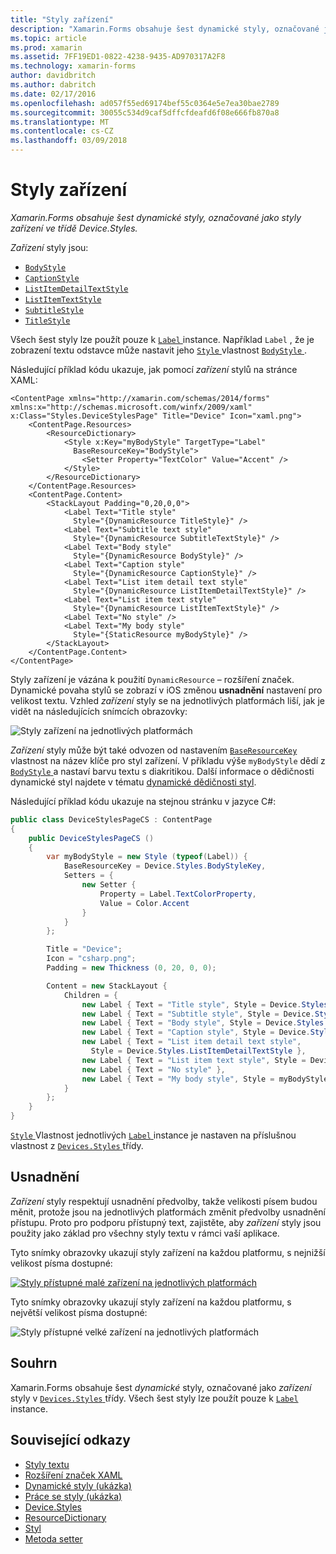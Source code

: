 ```yaml
---
title: "Styly zařízení"
description: "Xamarin.Forms obsahuje šest dynamické styly, označované jako styly zařízení ve třídě Device.Styles."
ms.topic: article
ms.prod: xamarin
ms.assetid: 7FF19ED1-0822-4238-9435-AD970317A2F8
ms.technology: xamarin-forms
author: davidbritch
ms.author: dabritch
ms.date: 02/17/2016
ms.openlocfilehash: ad057f55ed69174bef55c0364e5e7ea30bae2789
ms.sourcegitcommit: 30055c534d9caf5dffcfdeafd6f08e666fb870a8
ms.translationtype: MT
ms.contentlocale: cs-CZ
ms.lasthandoff: 03/09/2018
---
```

# <a name="device-styles"></a>Styly zařízení

_Xamarin.Forms obsahuje šest dynamické styly, označované jako styly zařízení ve třídě Device.Styles._

*Zařízení* styly jsou:

- [`BodyStyle`](https://developer.xamarin.com/api/field/Xamarin.Forms.Device+Styles.BodyStyle/)
- [`CaptionStyle`](https://developer.xamarin.com/api/field/Xamarin.Forms.Device+Styles.CaptionStyle/)
- [`ListItemDetailTextStyle`](https://developer.xamarin.com/api/field/Xamarin.Forms.Device+Styles.ListItemDetailTextStyle/)
- [`ListItemTextStyle`](https://developer.xamarin.com/api/field/Xamarin.Forms.Device+Styles.ListItemTextStyle/)
- [`SubtitleStyle`](https://developer.xamarin.com/api/field/Xamarin.Forms.Device+Styles.SubtitleStyle/)
- [`TitleStyle`](https://developer.xamarin.com/api/field/Xamarin.Forms.Device+Styles.TitleStyle/)

Všech šest styly lze použít pouze k [ `Label` ](https://developer.xamarin.com/api/type/Xamarin.Forms.Label/) instance. Například `Label` , že je zobrazení textu odstavce může nastavit jeho [ `Style` ](https://developer.xamarin.com/api/property/Xamarin.Forms.VisualElement.Style/) vlastnost [ `BodyStyle` ](https://developer.xamarin.com/api/field/Xamarin.Forms.Device+Styles.BodyStyle/).

Následující příklad kódu ukazuje, jak pomocí *zařízení* stylů na stránce XAML:

```xaml
<ContentPage xmlns="http://xamarin.com/schemas/2014/forms" xmlns:x="http://schemas.microsoft.com/winfx/2009/xaml" x:Class="Styles.DeviceStylesPage" Title="Device" Icon="xaml.png">
    <ContentPage.Resources>
        <ResourceDictionary>
            <Style x:Key="myBodyStyle" TargetType="Label"
              BaseResourceKey="BodyStyle">
                <Setter Property="TextColor" Value="Accent" />
            </Style>
        </ResourceDictionary>
    </ContentPage.Resources>
    <ContentPage.Content>
        <StackLayout Padding="0,20,0,0">
            <Label Text="Title style"
              Style="{DynamicResource TitleStyle}" />
            <Label Text="Subtitle text style"
              Style="{DynamicResource SubtitleTextStyle}" />
            <Label Text="Body style"
              Style="{DynamicResource BodyStyle}" />
            <Label Text="Caption style"
              Style="{DynamicResource CaptionStyle}" />
            <Label Text="List item detail text style"
              Style="{DynamicResource ListItemDetailTextStyle}" />
            <Label Text="List item text style"
              Style="{DynamicResource ListItemTextStyle}" />
            <Label Text="No style" />
            <Label Text="My body style"
              Style="{StaticResource myBodyStyle}" />
        </StackLayout>
    </ContentPage.Content>
</ContentPage>
```

Styly zařízení je vázána k použití `DynamicResource` – rozšíření značek. Dynamické povaha stylů se zobrazí v iOS změnou **usnadnění** nastavení pro velikost textu. Vzhled *zařízení* styly se na jednotlivých platformách liší, jak je vidět na následujících snímcích obrazovky:

![](device-images/device-styles.png "Styly zařízení na jednotlivých platformách")

*Zařízení* styly může být také odvozen od nastavením [ `BaseResourceKey` ](https://developer.xamarin.com/api/property/Xamarin.Forms.Style.BaseResourceKey/) vlastnost na název klíče pro styl zařízení. V příkladu výše `myBodyStyle` dědí z [ `BodyStyle` ](https://developer.xamarin.com/api/field/Xamarin.Forms.Device+Styles.BodyStyle/) a nastaví barvu textu s diakritikou. Další informace o dědičnosti dynamické styl najdete v tématu [dynamické dědičnosti styl](~/xamarin-forms/user-interface/styles/dynamic.md#dynamic-style-inheritance).

Následující příklad kódu ukazuje na stejnou stránku v jazyce C#:

```csharp
public class DeviceStylesPageCS : ContentPage
{
    public DeviceStylesPageCS ()
    {
        var myBodyStyle = new Style (typeof(Label)) {
            BaseResourceKey = Device.Styles.BodyStyleKey,
            Setters = {
                new Setter {
                    Property = Label.TextColorProperty,
                    Value = Color.Accent
                }
            }
        };

        Title = "Device";
        Icon = "csharp.png";
        Padding = new Thickness (0, 20, 0, 0);

        Content = new StackLayout {
            Children = {
                new Label { Text = "Title style", Style = Device.Styles.TitleStyle },
                new Label { Text = "Subtitle style", Style = Device.Styles.SubtitleStyle },
                new Label { Text = "Body style", Style = Device.Styles.BodyStyle },
                new Label { Text = "Caption style", Style = Device.Styles.CaptionStyle },
                new Label { Text = "List item detail text style",
                  Style = Device.Styles.ListItemDetailTextStyle },
                new Label { Text = "List item text style", Style = Device.Styles.ListItemTextStyle },
                new Label { Text = "No style" },
                new Label { Text = "My body style", Style = myBodyStyle }
            }
        };
    }
}
```

[ `Style` ](https://developer.xamarin.com/api/property/Xamarin.Forms.VisualElement.Style/) Vlastnost jednotlivých [ `Label` ](https://developer.xamarin.com/api/type/Xamarin.Forms.Label/) instance je nastaven na příslušnou vlastnost z [ `Devices.Styles` ](https://developer.xamarin.com/api/type/Xamarin.Forms.Device+Styles/) třídy.

## <a name="accessibility"></a>Usnadnění

*Zařízení* styly respektují usnadnění předvolby, takže velikosti písem budou měnit, protože jsou na jednotlivých platformách změnit předvolby usnadnění přístupu. Proto pro podporu přístupný text, zajistěte, aby *zařízení* styly jsou použity jako základ pro všechny styly textu v rámci vaší aplikace.

Tyto snímky obrazovky ukazují styly zařízení na každou platformu, s nejnižší velikost písma dostupné:

[![](device-images/minimum-size.png "Styly přístupné malé zařízení na jednotlivých platformách")](device-images/minimum-size-large.png#lightbox "přístupné malé zařízení stylů pro každou platformu")

Tyto snímky obrazovky ukazují styly zařízení na každou platformu, s největší velikost písma dostupné:

![](device-images/maximum-size.png "Styly přístupné velké zařízení na jednotlivých platformách")

## <a name="summary"></a>Souhrn

Xamarin.Forms obsahuje šest *dynamické* styly, označované jako *zařízení* styly v [ `Devices.Styles` ](https://developer.xamarin.com/api/type/Xamarin.Forms.Device+Styles/) třídy. Všech šest styly lze použít pouze k [ `Label` ](https://developer.xamarin.com/api/type/Xamarin.Forms.Label/) instance.


## <a name="related-links"></a>Související odkazy

- [Styly textu](~/xamarin-forms/user-interface/text/styles.md)
- [Rozšíření značek XAML](~/xamarin-forms/xaml/xaml-basics/xaml-markup-extensions.md)
- [Dynamické styly (ukázka)](https://developer.xamarin.com/samples/xamarin-forms/UserInterface/Styles/DynamicStyles/)
- [Práce se styly (ukázka)](https://developer.xamarin.com/samples/xamarin-forms/WorkingWithStyles/)
- [Device.Styles](https://developer.xamarin.com/api/type/Xamarin.Forms.Device+Styles/)
- [ResourceDictionary](https://developer.xamarin.com/api/type/Xamarin.Forms.ResourceDictionary/)
- [Styl](https://developer.xamarin.com/api/type/Xamarin.Forms.Style/)
- [Metoda setter](https://developer.xamarin.com/api/type/Xamarin.Forms.Setter/)

